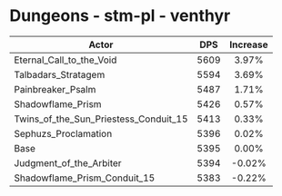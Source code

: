 # Dungeons - stm-pl - venthyr
| Actor | DPS | Increase |
|---|:---:|:---:|
|Eternal_Call_to_the_Void|5609|3.97%|
|Talbadars_Stratagem|5594|3.69%|
|Painbreaker_Psalm|5487|1.71%|
|Shadowflame_Prism|5426|0.57%|
|Twins_of_the_Sun_Priestess_Conduit_15|5413|0.33%|
|Sephuzs_Proclamation|5396|0.02%|
|Base|5395|0.00%|
|Judgment_of_the_Arbiter|5394|-0.02%|
|Shadowflame_Prism_Conduit_15|5383|-0.22%|
